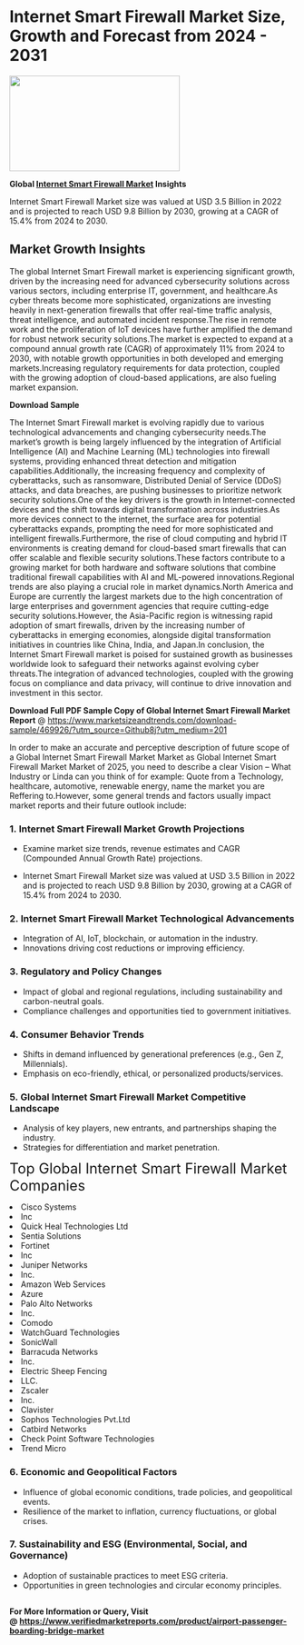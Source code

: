 <H1>Internet Smart Firewall Market Size, Growth and Forecast from 2024 - 2031</H1><img class="aligncenter size-medium wp-image-584254" src="https://thirdeyenews.in/wp-content/uploads/2024/09/Global-Market-Research-300x168.jpeg" alt="" width="300" height="168" /><p><strong>Global&nbsp;<a href="https://www.marketsizeandtrends.com/download-sample/469926/?utm_source=Github8j?utm_medium=201">Internet Smart Firewall Market</a> Insights</strong></p><p>Internet Smart Firewall Market size was valued at USD 3.5 Billion in 2022 and is projected to reach USD 9.8 Billion by 2030, growing at a CAGR of 15.4% from 2024 to 2030.</p><p><h2>Market Growth Insights</h2> <p>The global Internet Smart Firewall market is experiencing significant growth, driven by the increasing need for advanced cybersecurity solutions across various sectors, including enterprise IT, government, and healthcare.As cyber threats become more sophisticated, organizations are investing heavily in next-generation firewalls that offer real-time traffic analysis, threat intelligence, and automated incident response.The rise in remote work and the proliferation of IoT devices have further amplified the demand for robust network security solutions.The market is expected to expand at a compound annual growth rate (CAGR) of approximately 11% from 2024 to 2030, with notable growth opportunities in both developed and emerging markets.Increasing regulatory requirements for data protection, coupled with the growing adoption of cloud-based applications, are also fueling market expansion.</p> <p><strong>Download Sample</strong></p> <p>The Internet Smart Firewall market is evolving rapidly due to various technological advancements and changing cybersecurity needs.The market’s growth is being largely influenced by the integration of Artificial Intelligence (AI) and Machine Learning (ML) technologies into firewall systems, providing enhanced threat detection and mitigation capabilities.Additionally, the increasing frequency and complexity of cyberattacks, such as ransomware, Distributed Denial of Service (DDoS) attacks, and data breaches, are pushing businesses to prioritize network security solutions.One of the key drivers is the growth in Internet-connected devices and the shift towards digital transformation across industries.As more devices connect to the internet, the surface area for potential cyberattacks expands, prompting the need for more sophisticated and intelligent firewalls.Furthermore, the rise of cloud computing and hybrid IT environments is creating demand for cloud-based smart firewalls that can offer scalable and flexible security solutions.These factors contribute to a growing market for both hardware and software solutions that combine traditional firewall capabilities with AI and ML-powered innovations.Regional trends are also playing a crucial role in market dynamics.North America and Europe are currently the largest markets due to the high concentration of large enterprises and government agencies that require cutting-edge security solutions.However, the Asia-Pacific region is witnessing rapid adoption of smart firewalls, driven by the increasing number of cyberattacks in emerging economies, alongside digital transformation initiatives in countries like China, India, and Japan.In conclusion, the Internet Smart Firewall market is poised for sustained growth as businesses worldwide look to safeguard their networks against evolving cyber threats.The integration of advanced technologies, coupled with the growing focus on compliance and data privacy, will continue to drive innovation and investment in this sector.</p> <p><span class=""><strong>Download Full PDF Sample Copy of Global Internet Smart Firewall Market Report</strong> @ <a href="https://www.marketsizeandtrends.com/download-sample/469926/?utm_source=Github8j?utm_medium=201" target="_blank">https://www.marketsizeandtrends.com/download-sample/469926/?utm_source=Github8j?utm_medium=201</a></span></p><p>In order to make an accurate and perceptive description of future scope of a Global&nbsp;Internet Smart Firewall Market Market as Global&nbsp;Internet Smart Firewall Market Market of 2025, you need to describe a clear Vision &ndash; What Industry or Linda can you think of for example: Quote from a Technology, healthcare, automotive, renewable energy, name the market you are Reffering to.However, some general trends and factors usually impact market reports and their future outlook include:</p><h3>1.&nbsp;<strong>Internet Smart Firewall Market Growth Projections</strong></h3><ul><li>Examine market size trends, revenue estimates and CAGR (Compounded Annual Growth Rate) projections.</li><li><p>Internet Smart Firewall Market size was valued at USD 3.5 Billion in 2022 and is projected to reach USD 9.8 Billion by 2030, growing at a CAGR of 15.4% from 2024 to 2030.</p></li></ul><h3>2.&nbsp;<strong>Internet Smart Firewall Market Technological Advancements</strong></h3><ul><li>Integration of AI, IoT, blockchain, or automation in the industry.</li><li>Innovations driving cost reductions or improving efficiency.</li></ul><h3>3.&nbsp;<strong>Regulatory and Policy Changes</strong></h3><ul><li>Impact of global and regional regulations, including sustainability and carbon-neutral goals.</li><li>Compliance challenges and opportunities tied to government initiatives.</li></ul><h3>4.&nbsp;<strong>Consumer Behavior Trends</strong></h3><ul><li>Shifts in demand influenced by generational preferences (e.g., Gen Z, Millennials).</li><li>Emphasis on eco-friendly, ethical, or personalized products/services.</li></ul><h3>5.&nbsp;<strong>Global Internet Smart Firewall Market Competitive Landscape</strong></h3><ul><li>Analysis of key players, new entrants, and partnerships shaping the industry.</li><li>Strategies for differentiation and market penetration.</li></ul><p data-pm-slice="1 1 []"><span style="color: inherit; font-family: inherit; font-size: 25px;">Top Global Internet Smart Firewall Market Companies</span></p><div class="" data-test-id=""><p><li>Cisco Systems</li><li> Inc</li><li> Quick Heal Technologies Ltd</li><li> Sentia Solutions</li><li> Fortinet</li><li> Inc</li><li> Juniper Networks</li><li> Inc.</li><li> Amazon Web Services</li><li> Azure</li><li> Palo Alto Networks</li><li> Inc.</li><li> Comodo</li><li> WatchGuard Technologies</li><li> SonicWall</li><li> Barracuda Networks</li><li> Inc.</li><li> Electric Sheep Fencing</li><li> LLC.</li><li> Zscaler</li><li> Inc.</li><li> Clavister</li><li> Sophos Technologies Pvt.Ltd</li><li> Catbird Networks</li><li> Check Point Software Technologies</li><li> Trend Micro</li></p></div><h3>6.&nbsp;<strong>Economic and Geopolitical Factors</strong></h3><ul><li>Influence of global economic conditions, trade policies, and geopolitical events.</li><li>Resilience of the market to inflation, currency fluctuations, or global crises.</li></ul><h3>7.&nbsp;<strong>Sustainability and ESG (Environmental, Social, and Governance)</strong></h3><ul><li>Adoption of sustainable practices to meet ESG criteria.</li><li>Opportunities in green technologies and circular economy principles.</li></ul><h2><strong style="font-size: 14px;">For More Information or Query, Visit @&nbsp;</strong><a style="background-color: #ffffff; font-size: 14px;" href="https://www.marketsizeandtrends.com/report/internet-smart-firewall-market/" target="_blank">https://www.verifiedmarketreports.com/product/airport-passenger-boarding-bridge-market</a></h2>